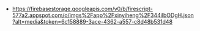 - https://firebasestorage.googleapis.com/v0/b/firescript-577a2.appspot.com/o/imgs%2Fapp%2Fxinyiheng%2F344ilbODgH.json?alt=media&token=6c158889-3ace-4362-a557-c8d48b531d48
